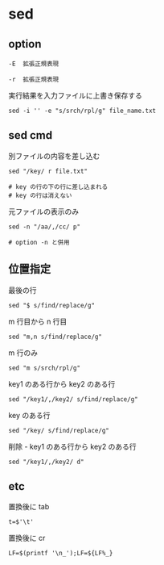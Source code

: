
# sed


## option

```
-E  拡張正規表現

-r  拡張正規表現
```


実行結果を入力ファイルに上書き保存する

```
sed -i '' -e "s/srch/rpl/g" file_name.txt
```


## sed cmd

別ファイルの内容を差し込む

```
sed "/key/ r file.txt"

# key の行の下の行に差し込まれる
# key の行は消えない
```


元ファイルの表示のみ

```
sed -n "/aa/,/cc/ p"

# option -n と併用
```


## 位置指定

最後の行

```
sed "$ s/find/replace/g"
```


m 行目から n 行目

```
sed "m,n s/find/replace/g"
```


m 行のみ

```
sed "m s/srch/rpl/g"
```


key1 のある行から key2 のある行

```
sed "/key1/,/key2/ s/find/replace/g"
```


key のある行

```
sed "/key/ s/find/replace/g"
```


削除  -  key1 のある行から key2 のある行

```
sed "/key1/,/key2/ d"
```


## etc

置換後に tab

```
t=$'\t'
```

置換後に cr

```
LF=$(printf '\n_');LF=${LF%_}
```




